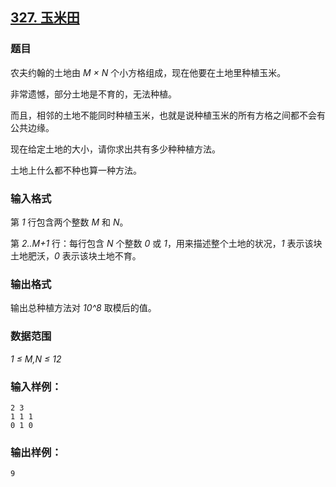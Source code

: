 ## [327. 玉米田](https://www.acwing.com/problem/content/329/)

### 题目

农夫约翰的土地由 *M × N* 个小方格组成，现在他要在土地里种植玉米。

非常遗憾，部分土地是不育的，无法种植。

而且，相邻的土地不能同时种植玉米，也就是说种植玉米的所有方格之间都不会有公共边缘。

现在给定土地的大小，请你求出共有多少种种植方法。

土地上什么都不种也算一种方法。

### 输入格式

第 *1* 行包含两个整数 *M* 和 *N*。

第 *2..M+1* 行：每行包含 *N* 个整数 *0* 或 *1*，用来描述整个土地的状况，*1* 表示该块土地肥沃，*0* 表示该块土地不育。

### 输出格式

输出总种植方法对 *10^8* 取模后的值。

### 数据范围

*1 ≤ M,N ≤ 12*

### 输入样例：

```
2 3
1 1 1
0 1 0
```

### 输出样例：

```
9
```
